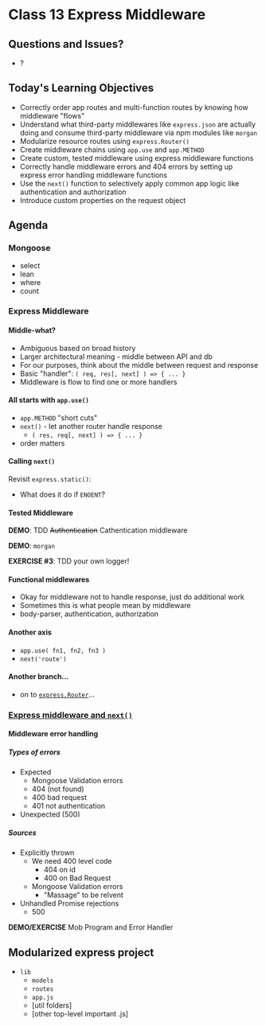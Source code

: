 # Class 13 Express Middleware

## Questions and Issues?
* ?

## Today's Learning Objectives

* Correctly order app routes and multi-function routes by knowing how middleware "flows"
* Understand what third-party middlewares like `express.json` are actually doing and consume third-party middleware via npm modules like `morgan`
* Modularize resource routes using `express.Router()`
* Create middleware chains using `app.use` and `app.METHOD`
* Create custom, tested middleware using express middleware functions
* Correctly handle middleware errors and 404 errors by setting up express error handling middleware functions 
* Use the `next()` function to selectively apply common app logic like authentication and authorization
* Introduce custom properties on the request object

## Agenda

### Mongoose

* select
* lean
* where
* count

### Express Middleware

#### Middle-what?

* Ambiguous based on broad history
* Larger architectural meaning - middle between API and db
* For our purposes, think about the middle between request and response
* Basic "handler": `( req, res[, next] ) => { ... }`
* Middleware is flow to find one or more handlers

#### All starts with `app.use()`

* `app.METHOD` "short cuts"
* `next()` - let another router handle response
    * `( res, req[, next] ) => { ... }`
* order matters

#### Calling `next()`

Revisit `express.static()`:    
* What does it do if `ENOENT`?

#### Tested Middleware

**DEMO**: TDD ~~Authentication~~ Cathentication middleware

**DEMO**: `morgan`

**EXERCISE #3**: TDD your own logger!

#### Functional middlewares

* Okay for middleware not to handle response, just do additional work
* Sometimes this is what people mean by middleware
* body-parser, authentication, authorization

#### Another axis

* `app.use( fn1, fn2, fn3 )`
* `next('route')`

#### Another branch...

* on to [`express.Router`](https://github.com/martypdx/workshop-express-middleware/blob/master/router.md)...

### [Express middleware and `next()`](https://github.com/martypdx/workshop-express-middleware/blob/master/next.md)

#### Middleware error handling

##### Types of errors

* Expected
    * Mongoose Validation errors
    * 404 (not found)
    * 400 bad request
    * 401 not authentication
* Unexpected (500)

##### Sources

* Explicitly thrown
    * We need 400 level code
        * 404 on id
        * 400 on Bad Request
    * Mongoose Validation errors
        * "Massage" to be relvent
* Unhandled Promise rejections
    * 500

**DEMO/EXERCISE** Mob Program and Error Handler

## Modularized express project

* `lib`
    * `models`
    * `routes`
    * `app.js`
    * [util folders]
    * [other top-level important .js]
